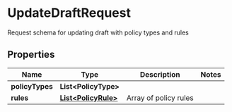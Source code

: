 

# UpdateDraftRequest

Request schema for updating draft with policy types and rules

## Properties

| Name | Type | Description | Notes |
|------------ | ------------- | ------------- | -------------|
|**policyTypes** | **List&lt;PolicyType&gt;** |  |  |
|**rules** | [**List&lt;PolicyRule&gt;**](PolicyRule.md) | Array of policy rules |  |



